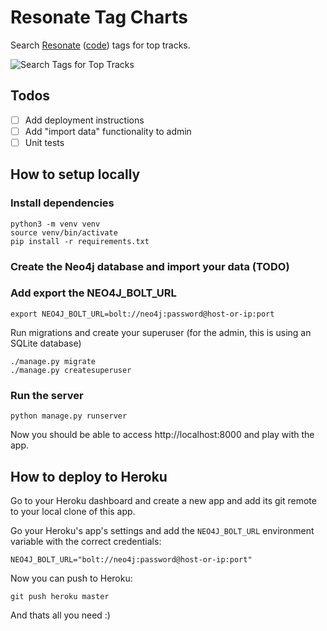 # Resonate Tag Charts

Search [Resonate](https://resonate.is/) ([code](https://github.com/resonatecoop/)) tags for top tracks. 

![Search Tags for Top Tracks](https://raw.githubusercontent.com/whatSocks/reso-tag-charts/main/img/search.png)

## Todos

- [ ] Add deployment instructions
- [ ] Add "import data" functionality to admin
- [ ] Unit tests

## How to setup locally

### Install dependencies

```shell
python3 -m venv venv
source venv/bin/activate
pip install -r requirements.txt
```

### Create the Neo4j database and import your data (TODO)


### Add export the NEO4J_BOLT_URL

```shell
export NEO4J_BOLT_URL=bolt://neo4j:password@host-or-ip:port
```

Run migrations and create your superuser (for the admin, this is using an SQLite database)

```
./manage.py migrate
./manage.py createsuperuser
```

### Run the server

```shell
python manage.py runserver
```

Now you should be able to access http://localhost:8000 and play with the app.


## How to deploy to Heroku

Go to your Heroku dashboard and create a new app and add its git remote to your local clone of this app.

Go your Heroku's app's settings and add the `NEO4J_BOLT_URL` environment variable with the correct credentials:

```NEO4J_BOLT_URL="bolt://neo4j:password@host-or-ip:port"```

Now you can push to Heroku:

```shell
git push heroku master
```

And thats all you need :)
